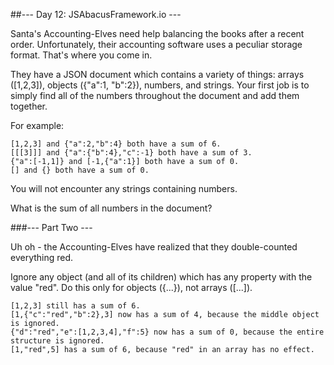 ##--- Day 12: JSAbacusFramework.io ---

Santa's Accounting-Elves need help balancing the books after a recent order. Unfortunately, their accounting software uses a peculiar storage format. That's where you come in.

They have a JSON document which contains a variety of things: arrays ([1,2,3]), objects ({"a":1, "b":2}), numbers, and strings. Your first job is to simply find all of the numbers throughout the document and add them together.

For example:

    [1,2,3] and {"a":2,"b":4} both have a sum of 6.
    [[[3]]] and {"a":{"b":4},"c":-1} both have a sum of 3.
    {"a":[-1,1]} and [-1,{"a":1}] both have a sum of 0.
    [] and {} both have a sum of 0.

You will not encounter any strings containing numbers.

What is the sum of all numbers in the document?

###--- Part Two ---

Uh oh - the Accounting-Elves have realized that they double-counted everything red.

Ignore any object (and all of its children) which has any property with the value "red". Do this only for objects ({...}), not arrays ([...]).

    [1,2,3] still has a sum of 6.
    [1,{"c":"red","b":2},3] now has a sum of 4, because the middle object is ignored.
    {"d":"red","e":[1,2,3,4],"f":5} now has a sum of 0, because the entire structure is ignored.
    [1,"red",5] has a sum of 6, because "red" in an array has no effect.

